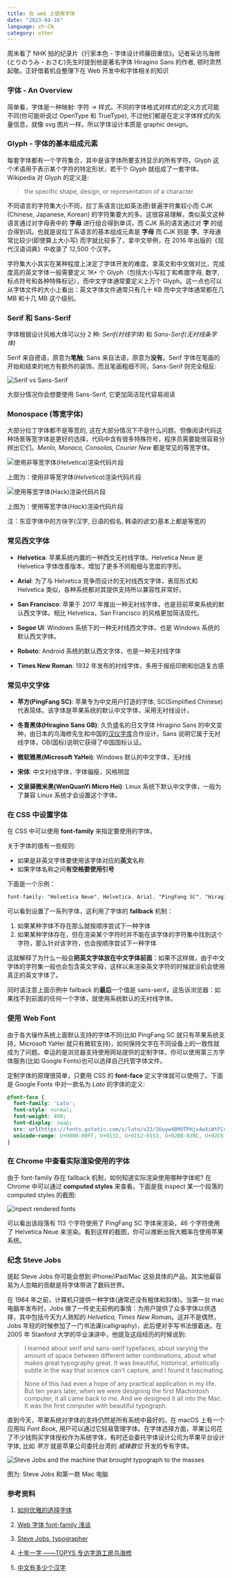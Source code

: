 ```yaml
---
title: 在 web 上使用字体
date: "2023-04-16"
language: zh-CN
category: other
---
```


周末看了 NHK 拍的纪录片《行家本色 - 字体设计师藤田重信》。记者采访鸟海修(とりのうみ・おさむ)先生时提到他是著名字体 Hiragino Sans 的作者, 顿时肃然起敬。正好借着机会整理下在 Web 开发中和字体相关的知识

### 字体 - An Overview

简单看，字体是一种映射: 字符 -> 样式。不同的字体格式对样式的定义方式可能不同(你可能听说过 OpenType 和 TrueType), 不过他们都是在定义字体样式的矢量信息，就像 svg 图片一样。所以字体设计本质是 graphic design。

### Glyph - 字体的基本组成元素

每套字体都有一个字符集合，其中是该字体所要支持显示的所有字符。Glyph 这个术语用于表示某个字符的特定形状，若干个 Glyph 就组成了一套字体。Wikipedia 对 Glyph 的定义是:

> the specific shape, design, or representation of a character

不同语言的字符集大小不同，拉丁系语言(比如英法德)普遍字符集较小而 CJK (Chinese, Japanese, Korean) 的字符集要大的多。这很容易理解，类似英文这种语言通过对字母表中的 **字母** 进行组合得到单词，而 CJK 系的语言通过对 **字** 的组合得到词。也就是说拉丁系语言的基本组成元素是 **字母** 而 CJK 则是 **字**。字母通常比较少(即使算上大小写) 而字就比较多了，拿中文举例，在 2016 年出版的《现代汉语词典》中收录了 12,500 个汉字。

字符集大小其实在某种程度上决定了字体开发的难度。拿英文和中文做对比，完成度高的英文字体一般需要定义 1K+ 个 Glyph（包括大小写拉丁和希腊字母, 数字, 标点符号和各种特殊标记），而中文字体通常要定义上万个 Glyph。这一点也可以从字体文件的大小上看出：英文字体文件通常只有几十 KB 而中文字体通常都在几 MB 和十几 MB 这个级别。

### Serif 和 Sans-Serif

字体根据设计风格大体可以分 2 种: *Serif(衬线字体)* 和 *Sans-Serif(无衬线条字体)*

Serif 来自德语，原意为**笔触**; Sans 来自法语，原意为**没有**。Serif 字体在笔画的开始和结束的地方有额外的装饰，而且笔画粗细不同，Sans-Serif 则完全相反:

![Serif vs Sans-Serif](/images/serif-vs-sans-serif.png)

大部分情况你会想要使用 Sans-Serif, 它更加简洁现代容易阅读

### Monospace (等宽字体)

大部分拉丁字体都不是等宽的, 这在大部分情况下不是什么问题。但像阅读代码这种场景等宽字体是更好的选择，代码中含有很多特殊符号，程序员需要能很容易分辨出它们。*Menlo, Monaco, Consolas, Courier New* 都是常见的等宽字体。

![使用非等宽字体(Helvetica)渲染代码片段](/images/render-code-with-helvetica-font.png)

上图为：使用非等宽字体(*Helvetica*)渲染代码片段

![使用等宽字体(Hack)渲染代码片段](/images/render-code-with-hack-font.png)

上图为：使用等宽字体(*Hack*)渲染代码片段

注：东亚字体中的方块字(汉字, 日语的假名, 韩语的谚文)基本上都是等宽的

### 常见西文字体

- **Helvetica**: 苹果系统内置的一种西文无衬线字体。Helvetica Neue 是 Helvetica 字体改善版本，增加了更多不同粗细与宽度的字形。

- **Arial**: 为了与 Helvetica 竞争而设计的无衬线西文字体，表现形式和 Helvetica 类似，各种系统都对其提供支持所以兼容性非常好。

- **San Francisco**: 苹果于 2017 年推出一种无衬线字体，也是目前苹果系统的默认西文字体。相比 Helvetica，San Francisco 的风格更加简洁现代。

- **Segoe UI**: Windows 系统下的一种无衬线西文字体，也是 Windows 系统的默认西文字体。

- **Roboto**: Android 系统的默认西文字体，也是一种无衬线字体

- **Times New Roman**: 1932 年发布的衬线字体，多用于报纸印刷和创造复古感

### 常见中文字体

- **苹方(PingFang SC)**: 苹果专为中文用户打造的字体, SC(Simplified Chinese)代表简体。该字体是苹果系统的默认中文字体，采用无衬线设计。

- **冬青黑体(Hiragino Sans GB)**: 久负盛名的日文字体 Hiragino Sans 的中文变种，由日本的鸟海修先生和中国的[汉仪字库](https://www.hanyi.com.cn/home)合作设计。Sans 说明它属于无衬线字体，GB(国标)说明它获得了中国国标认证。

- **微软雅黑(Microsoft YaHei)**: Windows 默认的中文字体，无衬线

- **宋体**: 中文衬线字体，字体偏瘦，风格明显

- **文泉驿微米黑(WenQuanYi Micro Hei)**: Linux 系统下默认中文字体，一般为了兼容 Linux 系统才会设置这个字体。

### 在 CSS 中设置字体

在 CSS 中可以使用 **font-family** 来指定要使用的字体。

关于字体的值有一些规则:

- 如果是非英文字体要使用该字体对应的**英文**名称
- 如果字体名称之间**有空格要使用引号**

下面是一个示例：

```css
font-family: "Helvetica Neue", Helvetica, Arial, "PingFang SC", "Hiragino Sans GB", "Heiti SC", "Microsoft YaHei", "WenQuanYi Micro Hei", sans-serif;
```

可以看到设置了一系列字体，这利用了字体的 **fallback** 机制：

1. 如果某种字体不存在那么就按顺序尝试下一种字体
2. 如果某种字体存在，但在渲染某个字符时并不能在该字体的字符集中找到这个字符，那么针对该字符，也会按顺序尝试下一种字体

这就解释了为什么一般会**把英文字体放在中文字体前面**：如果不这样做，由于中文字体的字符集一般也会包含英文字母，这样以来渲染英文字符的时候就没机会使用真正的英文字体了。

同时请注意上面示例中 fallback 的**最后**一个值是 sans-serif，这告诉浏览器：如果找不到前面的任何一个字体，就使用系统默认的无衬线字体。

### 使用 Web Font

由于各大操作系统上面默认支持的字体不同(比如 PingFang SC 就只有苹果系统支持，Microsoft YaHei 就只有微软支持)，如何保持文字在不同设备上的一致性就成为了问题。幸运的是浏览器支持使用网站提供的定制字体，你可以使用第三方字体服务(比如 Google Fonts)也可以选择自己托管字体文件。

定制字体的原理很简单，只要用 CSS 的 **font-face** 定义字体就可以使用了。下面是 Google Fonts 中对一款名为 *Lato* 的字体的定义:

```css
@font-face {
  font-family: 'Lato';
  font-style: normal;
  font-weight: 400;
  font-display: swap;
  src: url(https://fonts.gstatic.com/s/lato/v23/S6uyw4BMUTPHjx4wXiWtFCc.woff2) format('woff2');
  unicode-range: U+0000-00FF, U+0131, U+0152-0153, U+02BB-02BC, U+02C6, U+02DA, U+02DC, U+2000-206F, U+2074, U+20AC, U+2122, U+2191, U+2193, U+2212, U+2215, U+FEFF, U+FFFD;
}
```

### 在 Chrome 中查看实际渲染使用的字体

由于 font-family 存在 fallback 机制，如何知道实际渲染使用哪种字体呢? 在 Chrome 中可以通过 **computed styles** 来查看。下面是我 inspect 某一个段落的 computed styles 的截图: 

![inpect rendered fonts](/images/inspect-rendered-fonts.png)

可以看出该段落有 113 个字符使用了 PingFang SC 字体来渲染，46 个字符使用了 Helvetica Neue 来渲染。看到这样的截图，你可以推断出我大概率在使用苹果系统。

### 纪念 Steve Jobs

提起 Steve Jobs 你可能会想到 iPhone/iPad/Mac 这些具体的产品，其实他最容易为人忽略的贡献是将字体带进了数码世界。

在 1984 年之前，计算机只提供一种字体(通常还没有粗体和斜体)。当第一台 mac 电脑年发布时，Jobs 做了一件史无前例的事情：为用户提供了众多字体以供选择，其中包括今天为人熟知的 *Helvetica, Times New Roman*。这并不是偶然，Jobs 年轻的时候参加了一门书法课(calligraphy)，此后便对手写书法很着迷。在 2005 年 Stanford 大学的毕业演讲中，他提及这段经历的时候说到:

> I learned about serif and sans-serif typefaces, about varying the amount of space between different letter combinations, about what makes great typography great. It was beautiful, historical, artistically subtle in the way that science can't capture, and I found it fascinating.

> None of this had even a hope of any practical application in my life. But ten years later, when we were designing the first Machintosh computer, it all came back to me. And we designed it all into the Mac. It was the first computer with beautiful typograph.

直到今天，苹果系统对字体的支持仍然是所有系统中最好的。在 macOS 上有一个应用叫 *Font Book*, 用户可以通过它轻易管理字体。在字体选择方面，苹果公司花了不少钱购买字体授权作为系统字体，有时还会委托字体设计公司为苹果平台设计字体, 比如 *苹方* 就是苹果公司委托台湾的 *威锋数位* 开发的专有字体。

![Steve Jobs and the machine that brought typograph to the masses](/images/steve-jobs-with-first-mac.webp)

图为: Steve Jobs 和第一款 Mac 电脑

### 参考资料

1. [如何优雅的选择字体](https://www.cnblogs.com/lfri/p/11776320.html)

2. [Web 字体 font-family 浅谈](https://www.cnblogs.com/cangdu/p/14042117.html)

3. [Steve Jobs, typographer](https://uxplanet.org/steve-jobs-typographer-2e450a356437)

4. [十年一字 ——TOPYS 专访字游工房鸟海修](https://www.topys.cn/article/20230)

4. [中文有多少个汉字](https://studycli.org/zh-CN/chinese-characters/number-of-characters-in-chinese/)
